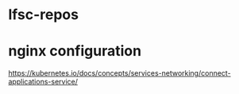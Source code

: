 # lfsc-repos

# nginx configuration
https://kubernetes.io/docs/concepts/services-networking/connect-applications-service/
